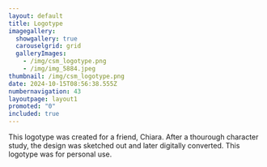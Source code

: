 ```yaml
---
layout: default
title: Logotype
imagegallery:
  showgallery: true
  carouselgrid: grid
  galleryImages:
    - /img/csm_logotype.png
    - /img/img_5884.jpeg
thumbnail: /img/csm_logotype.png
date: 2024-10-15T08:56:38.555Z
numbernavigation: 43
layoutpage: layout1
promoted: "0"
included: true
---
```

This logotype was created for a friend, Chiara. After a thourough character study, the design was sketched out and later digitally converted. This logotype was for personal use.